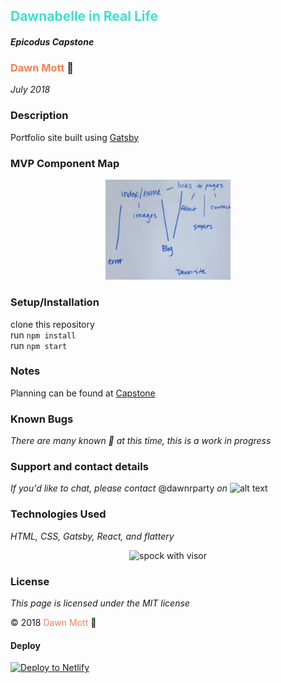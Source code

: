 <!-- Twitter icon from https://github.com/carlsednaoui/gitsocial -->
[1.1]: http://i.imgur.com/tXSoThF.png (twitter icon with padding)
## <span style="color: turquoise">Dawnabelle in Real Life</span>

#### _Epicodus Capstone_

### <span style="color: coral">Dawn Mott</span> :sunrise_over_mountains:
_July 2018_

### Description
Portfolio site built using [Gatsby](gatsbyjs.org)

### MVP Component Map
<div style="text-align:center"><img src="/src/assets/component-tree.jpg" alt="sketch of component map" width="200"></div>


### Setup/Installation
clone this repository
<br>
run `npm install`
<br>
run `npm start`


### Notes

Planning can be found at [Capstone](https://github.com/Dawnabelle/capstone)


### Known Bugs

_There are many known :bug: at this time, this is a work in progress_

### Support and contact details

_If you'd like to chat, please contact_ @dawnrparty _on_ ![alt text][1.1]

### Technologies Used

_HTML, CSS, Gatsby, React, and flattery_

<div style="text-align:center"><img src="https://i.gifer.com/HysY.gif" alt="spock with visor" width="200"></div>

### License

*This page is licensed under the MIT license*

&copy; 2018 <span style="color: coral">Dawn Mott</span> :sunrise_over_mountains:

#### Deploy

[![Deploy to Netlify](https://www.netlify.com/img/deploy/button.svg)](https://app.netlify.com/start/deploy?repository=https://github.com/gatsbyjs/gatsby-starter-default)
